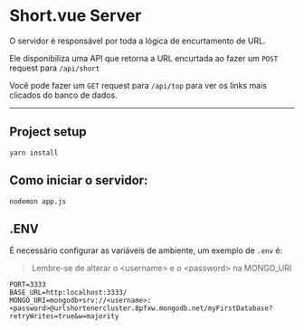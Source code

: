 # Short.vue Server

O servidor é responsável por toda a lógica de encurtamento de URL.

Ele disponibiliza uma API que retorna a URL encurtada ao fazer um `POST` request para `/api/short`

Você pode fazer um `GET` request para `/api/top` para ver os links mais clicados do banco de dados.

<hr>

## Project setup

```
yarn install
```

## Como iniciar o servidor:

```
nodemon app.js
```

## .ENV

É necessário configurar as variáveis de ambiente, um exemplo de `.env` é:

> Lembre-se de alterar o \<username> e o \<password> na MONGO_URI

```
PORT=3333
BASE_URL=http:localhost:3333/
MONGO_URI=mongodb+srv://<username>:<password>@urlshortenercluster.8pfxw.mongodb.net/myFirstDatabase?retryWrites=true&w=majority
```
